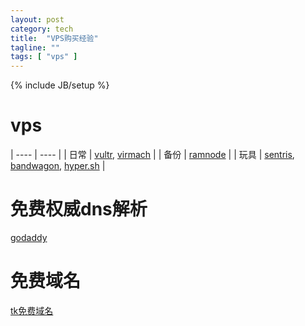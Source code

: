 ```yaml
---
layout: post
category: tech
title:  "VPS购买经验"
tagline: ""
tags: [ "vps" ] 
---
```

{% include JB/setup %}

# vps 

 | ---- |  ---- |
 | 日常 | [vultr](http://www.vultr.com/), [virmach](https://virmach.com/) |
 | 备份 | [ramnode](https://www.ramnode.com/) |
 | 玩具 | [sentris](http://www.sentris.net/), [bandwagon](https://bandwagonhost.com/), [hyper.sh](https://console.hyper.sh/) |
 
# 免费权威dns解析

[godaddy](https://godaddy.com/)

# 免费域名

[tk免费域名](http://dot.tk/)
